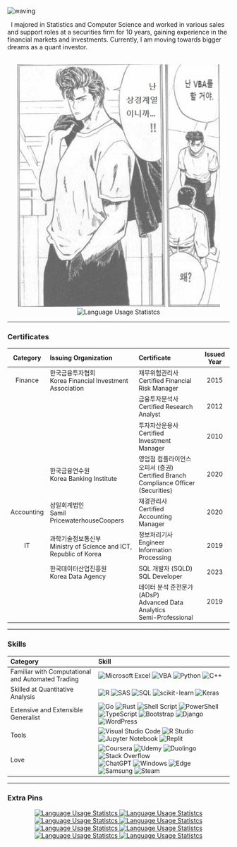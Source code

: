 ![waving](https://capsule-render.vercel.app/api?type=waving&height=250&text=A%20Dreamer%20who%20Knows%20to%20Act%20and%20Achieve&&fontSize=40&&animation=twinkling&fontAlign=50&fontAlignY=40&color=gradient)

  &nbsp;&nbsp;I majored in Statistics and Computer Science and worked in various sales and support roles at a securities firm for 10 years, gaining experience in the financial markets and investments. Currently, I am moving towards bigger dreams as a quant investor.

<br>

<!-- 
<div align="center" style="margin: auto;">

  <picture>
    <source
      media="(prefers-color-scheme: dark)"
      srcset="https://github-readme-stats.vercel.app/api?username=kimpro82&card_width=360&custom_title=K
      impro%27s%20Github%20Stats&theme=dracula"
    />
    <source
      media="(prefers-color-scheme: light)"
      srcset="https://github-readme-stats.vercel.app/api?username=kimpro82&card_width=360&custom_title=Kimpro%27s%20Github%20Stats"
    />
    <img
      alt="My GitHub stats"
      src="https://github-readme-stats.vercel.app/api?username=kimpro82&card_width=360&custom_title=Kimpro%27s%20Github%20Stats"
    />
  </picture>

</div> -->

<div align="center" style="float: none; margin: auto;">
  <picture>
    <source
      media="(prefers-color-scheme: dark)"
      srcset="./Images/Slamdunk_VBA.png"
    />
    <source
      media="(prefers-color-scheme: light)"
      srcset="./Images/Slamdunk_VBA.png"
    />
    <img
      src="./Images/Slamdunk_VBA.png"
      style="opacity:0.7;"
    />
  </picture>
  <picture>
    <!-- GitHub Readme Stats : https://github.com/anuraghazra/github-readme-stats -->
    <source
      media="(prefers-color-scheme: dark)"
      srcset="https://github-readme-stats.vercel.app/api/top-langs/?username=kimpro82&langs_count=20&layout=donut-vertical&size_weight=1&hide=jupyter%20notebook&custom_title=My%20Most%20Used%20Languages&theme=dracula"
    />
    <source
      media="(prefers-color-scheme: light)"
      srcset="https://github-readme-stats.vercel.app/api/top-langs/?username=kimpro82&langs_count=20&layout=donut-vertical&size_weight=1&hide=jupyter%20notebook&custom_title=My%20Most%20Used%20Languages"
    />
    <img
      alt="Language Usage Statistcs"
      src="https://github-readme-stats.vercel.app/api/top-langs/?username=kimpro82&langs_count=20&layout=donut-vertical&size_weight=1&hide=jupyter%20notebook&custom_title=My%20Most%20Used%20Languages"
    />
  </picture>
</div>

  <!-- I know <table> is terrible but …… → can't remove the frame entirely
  <table align="center" style="border: none">
    <td align="center">

    ![My GitHub stats](https://github-readme-stats.vercel.app/api?username=kimpro82&card_width=320)
      <br>

    ![Language Usage Statistcs](https://github-readme-stats.vercel.app/api/top-langs/?username=kimpro82&layout=compact&langs_count=10&card_width=300)
    </td>
    <td align="center">
      <img src="./Images/Slamdunk_VBA.jpg" width=80%>
    </td>
  </table> 
  -->

---

### Certificates

<div align="center">

  | Category | Issuing Organization | Certificate | Issued Year |
  |:-:|:--|:--|:-:|
  | Finance | 한국금융투자협회<br>Korea Financial Investment Association | 재무위험관리사<br>Certified Financial Risk Manager | 2015 |
  | | | 금융투자분석사<br>Certified Research Analyst | 2012 |
  | | | 투자자산운용사<br>Certified Investment Manager | 2010 |
  | | 한국금융연수원<br>Korea Banking Institute | 영업점 컴플라이언스 오피서 (증권)<br>Certified Branch Compliance Officer (Securities) | 2020 |
  | Accounting | 삼일회계법인<br>Samil PricewaterhouseCoopers | 재경관리사<br>Certified Accounting Manager | 2020 |
  | IT | 과학기술정보통신부<br>Ministry of Science and ICT,<br>Republic of Korea | 정보처리기사<br>Engineer Information Processing | 2019 |
  | | 한국데이터산업진흥원<br>Korea Data Agency | SQL 개발자 (SQLD)<br>SQL Developer | 2023 |
  | | | 데이터 분석 준전문가 (ADsP)<br>Advanced Data Analytics<br>Semi-Professional | 2019 |

</div>

---

### Skills

<!-- Markdown Badges : https://github.com/Ileriayo/markdown-badges -->

<div align="center">

  | Category | Skill |
  | :-- | :-- |
  | Familiar with Computational<br>and Automated Trading | ![Microsoft Excel](https://img.shields.io/badge/Excel-217346?style=for-the-badge&logo=microsoft-excel&logoColor=white) ![VBA](https://img.shields.io/badge/VBA-867DB1?style=for-the-badge&logo=microsoft-excel&logoColor=white) ![Python](https://img.shields.io/badge/python-3670A0?style=for-the-badge&logo=python&logoColor=white) ![C++](https://img.shields.io/badge/c++-f34b7d.svg?style=for-the-badge&logo=c%2B%2B&logoColor=white) |
  | Skilled at Quantitative Analysis | ![R](https://img.shields.io/badge/r-276DC3.svg?style=for-the-badge&logo=r&logoColor=white) ![SAS](https://img.shields.io/badge/sas-B34936.svg?style=for-the-badge&logo=sas&logoColor=white) ![SQL](https://img.shields.io/badge/SQL-e38c00?style=for-the-badge&logo=SQL&logoColor=white) ![scikit-learn](https://img.shields.io/badge/scikit--learn-%23F7931E.svg?style=for-the-badge&logo=scikit-learn&logoColor=white) ![Keras](https://img.shields.io/badge/Keras-D00000.svg?style=for-the-badge&logo=Keras&logoColor=white) |
  | Extensive and Extensible Generalist | ![Go](https://img.shields.io/badge/go-00ADD8.svg?style=for-the-badge&logo=go&logoColor=white) ![Rust](https://img.shields.io/badge/rust-dea584.svg?style=for-the-badge&logo=rust&logoColor=black) ![Shell Script](https://img.shields.io/badge/shell_script-89E051.svg?style=for-the-badge&logo=gnu-bash&logoColor=black) ![PowerShell](https://img.shields.io/badge/PowerShell-%23012456.svg?style=for-the-badge&logo=powershell&logoColor=white)<br>![TypeScript](https://img.shields.io/badge/TypeScript-3178c6?style=for-the-badge&logo=TypeScript&logoColor=white) ![Bootstrap](https://img.shields.io/badge/bootstrap-7952B3?style=for-the-badge&logo=bootstrap&logoColor=white) ![Django](https://img.shields.io/badge/django-092E20.svg?style=for-the-badge&logo=django&logoColor=white) ![WordPress](https://img.shields.io/badge/WordPress-117AC9.svg?style=for-the-badge&logo=WordPress&logoColor=white) |
  | Tools | ![Visual Studio Code](https://img.shields.io/badge/Visual_Studio_Code-0078d7.svg?style=for-the-badge&logo=visual-studio-code&logoColor=white) ![R Studio](https://img.shields.io/badge/r_studio-276DC3.svg?style=for-the-badge&logo=r&logoColor=white) ![Jupyter Notebook](https://img.shields.io/badge/jupyter-DA5B0B.svg?style=for-the-badge&logo=jupyter&logoColor=white) ![Replit](https://img.shields.io/badge/Replit-DD1200?style=for-the-badge&logo=Replit&logoColor=white) |
  | Love | ![Coursera](https://img.shields.io/badge/Coursera-0056D2.svg?style=for-the-badge&logo=Coursera&logoColor=white) ![Udemy](https://img.shields.io/badge/Udemy-A435F0.svg?style=for-the-badge&logo=Udemy&logoColor=white) ![Duolingo](https://img.shields.io/badge/Duolingo-4DC730.svg?style=for-the-badge&logo=Duolingo&logoColor=white) ![Stack Overflow](https://img.shields.io/badge/-Stack%20overflow-FE7A16?style=for-the-badge&logo=stack-overflow&logoColor=white)<br>![ChatGPT](https://img.shields.io/badge/Chat%20GPT-00A67E?style=for-the-badge&logo=OpenAI&logoColor=white) ![Windows](https://img.shields.io/badge/Windows-0078D6?style=for-the-badge&logo=windows&logoColor=white) ![Edge](https://img.shields.io/badge/Edge-0078D7?style=for-the-badge&logo=Microsoft-edge&logoColor=white) ![Samsung](https://img.shields.io/badge/Galaxy-1428A0.svg?style=for-the-badge&logo=samsung&logoColor=white) ![Steam](https://img.shields.io/badge/steam-000000.svg?style=for-the-badge&logo=steam&logoColor=white) |

</div>

---

### Extra Pins

<div align="center">

  <a href="https://github.com/kimpro82/MOOCoke">
    <picture>
      <source
        media="(prefers-color-scheme: dark)"
        srcset="https://github-readme-stats.vercel.app/api/pin/?username=kimpro82&repo=MOOCoke&theme=dracula"
      />
      <source
        media="(prefers-color-scheme: light)"
        srcset="https://github-readme-stats.vercel.app/api/pin/?username=kimpro82&repo=MOOCoke"
      />
      <img
        alt="Language Usage Statistcs"
        src="https://github-readme-stats.vercel.app/api/pin/?username=kimpro82&repo=MOOCoke"
      />
    </picture>
  </a>
  <a href="https://github.com/kimpro82/MyBizApps">
    <picture>
      <source
        media="(prefers-color-scheme: dark)"
        srcset="https://github-readme-stats.vercel.app/api/pin/?username=kimpro82&repo=MyBizApps&theme=dracula"
      />
      <source
        media="(prefers-color-scheme: light)"
        srcset="https://github-readme-stats.vercel.app/api/pin/?username=kimpro82&repo=MyBizApps"
      />
      <img
        alt="Language Usage Statistcs"
        src="https://github-readme-stats.vercel.app/api/pin/?username=kimpro82&repo=MyBizApps"
      />
    </picture>
  </a>
  <a href="https://github.com/kimpro82/MyCodingContest">
    <picture>
      <source
        media="(prefers-color-scheme: dark)"
        srcset="https://github-readme-stats.vercel.app/api/pin/?username=kimpro82&repo=MyCodingContest&theme=dracula"
      />
      <source
        media="(prefers-color-scheme: light)"
        srcset="https://github-readme-stats.vercel.app/api/pin/?username=kimpro82&repo=MyCodingContest"
      />
      <img
        alt="Language Usage Statistcs"
        src="https://github-readme-stats.vercel.app/api/pin/?username=kimpro82&repo=MyCodingContest"
      />
    </picture>
  </a>
  <a href="https://github.com/kimpro82/MyInvestmentModules">
    <picture>
      <source
        media="(prefers-color-scheme: dark)"
        srcset="https://github-readme-stats.vercel.app/api/pin/?username=kimpro82&repo=MyInvestmentModules&theme=dracula"
      />
      <source
        media="(prefers-color-scheme: light)"
        srcset="https://github-readme-stats.vercel.app/api/pin/?username=kimpro82&repo=MyInvestmentModules"
      />
      <img
        alt="Language Usage Statistcs"
        src="https://github-readme-stats.vercel.app/api/pin/?username=kimpro82&repo=MyInvestmentModules"
      />
    </picture>
  </a>
  <a href="https://github.com/kimpro82/MyGame">
    <picture>
      <source
        media="(prefers-color-scheme: dark)"
        srcset="https://github-readme-stats.vercel.app/api/pin/?username=kimpro82&repo=MyGame&theme=dracula"
      />
      <source
        media="(prefers-color-scheme: light)"
        srcset="https://github-readme-stats.vercel.app/api/pin/?username=kimpro82&repo=MyGame"
      />
      <img
        alt="Language Usage Statistcs"
        src="https://github-readme-stats.vercel.app/api/pin/?username=kimpro82&repo=MyGame"
      />
    </picture>
  </a>
  <a href="https://github.com/kimpro82/MyFamilyCare">
    <picture>
      <source
        media="(prefers-color-scheme: dark)"
        srcset="https://github-readme-stats.vercel.app/api/pin/?username=kimpro82&repo=MyFamilyCare&theme=dracula"
      />
      <source
        media="(prefers-color-scheme: light)"
        srcset="https://github-readme-stats.vercel.app/api/pin/?username=kimpro82&repo=MyFamilyCare"
      />
      <img
        alt="Language Usage Statistcs"
        src="https://github-readme-stats.vercel.app/api/pin/?username=kimpro82&repo=MyFamilyCare"
      />
    </picture>
  </a>
  <a href="https://github.com/kimpro82/GodSaveTheQueen">
    <picture>
      <source
        media="(prefers-color-scheme: dark)"
        srcset="https://github-readme-stats.vercel.app/api/pin/?username=kimpro82&repo=GodSaveTheQueen&theme=dracula"
      />
      <source
        media="(prefers-color-scheme: light)"
        srcset="https://github-readme-stats.vercel.app/api/pin/?username=kimpro82&repo=GodSaveTheQueen"
      />
      <img
        alt="Language Usage Statistcs"
        src="https://github-readme-stats.vercel.app/api/pin/?username=kimpro82&repo=GodSaveTheQueen"
      />
    </picture>
  </a>
  <a href="https://github.com/kimpro82/PhantomOfTheLibrary">
    <picture>
      <source
        media="(prefers-color-scheme: dark)"
        srcset="https://github-readme-stats.vercel.app/api/pin/?username=kimpro82&repo=PhantomOfTheLibrary&theme=dracula"
      />
      <source
        media="(prefers-color-scheme: light)"
        srcset="https://github-readme-stats.vercel.app/api/pin/?username=kimpro82&repo=PhantomOfTheLibrary"
      />
      <img
        alt="Language Usage Statistcs"
        src="https://github-readme-stats.vercel.app/api/pin/?username=kimpro82&repo=PhantomOfTheLibrary"
      />
    </picture>
  </a>

</div>

<!--
**kimpro82/kimpro82** is a ✨ _special_ ✨ repository because its `README.md` (this file) appears on your GitHub profile.

Here are some ideas to get you started:

- 🔭 I’m currently working on ...
- 🌱 I’m currently learning ...
- 👯 I’m looking to collaborate on ...
- 🤔 I’m looking for help with ...
- 💬 Ask me about ...
- 📫 How to reach me: ...
- 😄 Pronouns: ...
- ⚡ Fun fact: ...
-->
